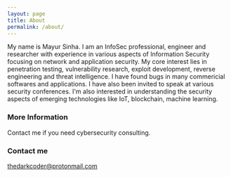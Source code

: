 ```yaml
---
layout: page
title: About
permalink: /about/
---
```


My name is Mayur Sinha. I am an InfoSec professional, engineer and researcher with experience in various aspects of Information Security focusing on network and application security. My core interest lies in penetration testing, vulnerability research, exploit development, reverse engineering and threat intelligence. I have found bugs in many commericial softwares and applications. I have also been invited to speak at various security conferences. I'm also interested in understanding the security aspects of emerging technologies like IoT, blockchain, machine learning.

### More Information

Contact me if you need cybersecurity consulting.

### Contact me

[thedarkcoder@protonmail.com](mailto:thedarkcoder@protonmail.com)

